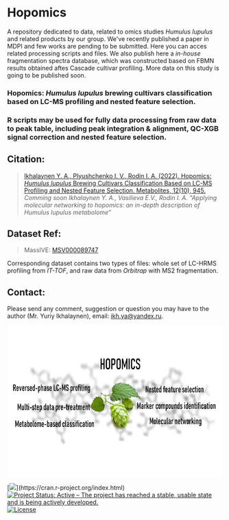 # Hopomics

A repository dedicated to data, related to omics studies _Humulus lupulus_ and related products by our group. We've recently published a paper in MDPI and few works are pending to be submitted. Here you can acces related processing scripts and files. 
We also publish here a _in-house_ fragmentation spectra database, which was constructed based on FBMN results obtained aftes Cascade cultivar profiling. More data on this study is going to be published soon.
### Hopomics: _Humulus lupulus_ brewing cultivars classification based on LC-MS profiling and nested feature selection.


### R scripts may be used for fully data processing from raw data to peak table, including peak integration & alignment, QC-XGB signal correction and nested feature selection.

## Citation:
> [Ikhalaynen Y. A., Plyushchenko I. V., Rodin I. A. (2022). Hopomics: *Humulus lupulus* Brewing Cultivars Classification Based on LC-MS Profiling and Nested Feature Selection. Metabolites, 12(10), 945.](https://www.mdpi.com/2218-1989/12/10/945)
> _Comming soon Ikhalaynen Y. A., Vasilieva E.V., Rodin I. A. "Applying molecular networking to hopomics: an in-depth description of Humulus lupulus metabolome"_

## Dataset Ref:
> MassIVE: [MSV000089747](https://massive.ucsd.edu/ProteoSAFe/dataset.jsp?accession=MSV000089747)

Corresponding dataset contains two types of files: whole set of LC-HRMS profiling from _IT-TOF_, and raw data from _Orbitrap_ with MS2 fragmentation.

## Contact:
Please send any comment, suggestion or question you may have to the author (Mr. Yuriy Ikhalaynen), email: ikh.ya@yandex.ru.

<img src="graphical_abstract.png" align="center" height="354" width="680"/>

<!-- badges: starts -->
[![](https://img.shields.io/badge/R-%23276DC3.svg?style=flat-square&logo=r&logoColor=white?)](https://cran.r-project.org/index.html)
[![Project Status: Active – The project has reached a stable, usable state and is being actively developed.](https://www.repostatus.org/badges/latest/active.svg)](https://www.repostatus.org/#active)
[![License](https://img.shields.io/badge/license-GPLv3-2186f8.svg?style=flat-square&maxAge=2678400)](https://choosealicense.com/licenses/gpl-3.0/)
<!-- badges: end -->
